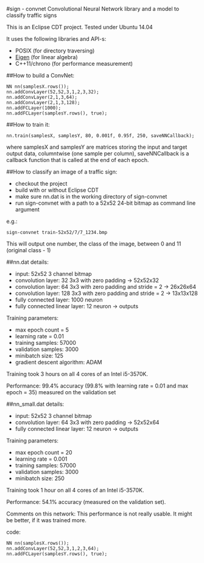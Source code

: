 #sign - convnet
Convolutional Neural Network library and a model to classify traffic signs

This is an Eclipse CDT project.
Tested under Ubuntu 14.04

It uses the following libraries and API-s:
 - POSIX (for directory traversing)
 - [Eigen](http://eigen.tuxfamily.org/index.php?title=Main_Page) (for linear algebra)
 - C++11/chrono (for performance measurement)
 
##How to build a ConvNet:

    NN nn(samplesX.rows());
    nn.addConvLayer(52,52,3,1,2,3,32);
    nn.addConvLayer(2,1,3,64);
    nn.addConvLayer(2,1,3,128);
    nn.addFCLayer(1000);
    nn.addFCLayer(samplesY.rows(), true);
    
##How to train it:

    nn.train(samplesX, samplesY, 80, 0.001f, 0.95f, 250, saveNNCallback);
    
where samplesX and samplesY are matrices storing the input and target output data, columntwise (one sample per column), saveNNCallback is a callback function that is called at the end of each epoch.

##How to classify an image of a traffic sign:
 - checkout the project
 - build with or without Eclipse CDT 
 - make sure nn.dat is in the working directory of sign-convnet
 - run sign-convnet with a path to a 52x52 24-bit bitmap as command line argument

e.g.:

    sign-convnet train-52x52/7/7_1234.bmp

This will output one number, the class of the image, between 0 and 11 (original class - 1)

##nn.dat details:
- input: 52x52 3 channel bitmap
- convolution layer: 32 3x3 with zero padding -> 52x52x32
- convolution layer: 64 3x3 with zero padding and stride = 2 -> 26x26x64
- convolution layer: 128 3x3 with zero padding and stride = 2 -> 13x13x128
- fully connected layer: 1000 neuron
- fully connected linear layer: 12 neuron -> outputs

Training parameters: 
 - max epoch count = 5
 - learning rate = 0.01
 - training samples: 57000
 - validation samples: 3000
 - minibatch size: 125
 - gradient descent algorithm: ADAM

Training took 3 hours on all 4 cores of an Intel i5-3570K.

Performance: 99.4% accuracy (99.8% with learning rate = 0.01 and max epoch = 35) measured on the validation set

##nn_small.dat details:
- input: 52x52 3 channel bitmap
- convolution layer: 64 3x3 with zero padding -> 52x52x64
- fully connected linear layer: 12 neuron -> outputs

Training parameters: 
 - max epoch count = 20
 - learning rate = 0.001
 - training samples: 57000
 - validation samples: 3000
 - minibatch size: 250
 
Training took 1 hour on all 4 cores of an Intel i5-3570K.

Performance: 54.1% accuracy (measured on the validation set).

Comments on this network: This performance is not really usable. It might be better, if it was trained more.

code:

    NN nn(samplesX.rows());
    nn.addConvLayer(52,52,3,1,2,3,64);
    nn.addFCLayer(samplesY.rows(), true);




